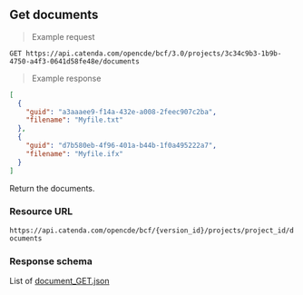 ## Get documents

> Example request

```http
GET https://api.catenda.com/opencde/bcf/3.0/projects/3c34c9b3-1b9b-4750-a4f3-0641d58fe48e/documents
```

> Example response

```json
[
  {
    "guid": "a3aaaee9-f14a-432e-a008-2feec907c2ba",
    "filename": "Myfile.txt"
  },
  {
    "guid": "d7b580eb-4f96-401a-b44b-1f0a495222a7",
    "filename": "Myfile.ifx"
  }
]
```

Return the documents.

### Resource URL

`https://api.catenda.com/opencde/bcf/{version_id}/projects/project_id/documents`

### Response schema

List of [document_GET.json](https://github.com/buildingSMART/BCF-API/blob/release_3_0/Schemas_draft-03/Collaboration/Document/document_GET.json)
